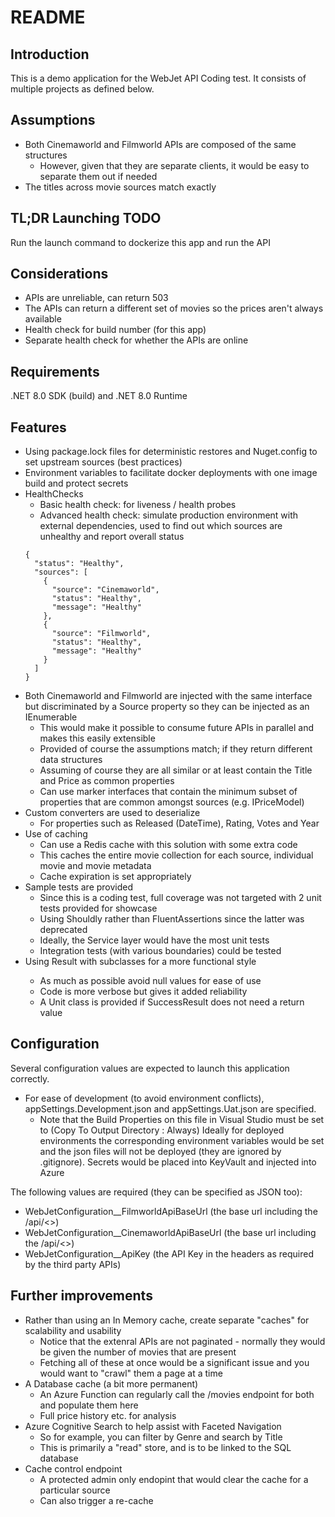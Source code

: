 # README

## Introduction
This is a demo application for the WebJet API Coding test. It consists of multiple projects as defined below.

## Assumptions
- Both Cinemaworld and Filmworld APIs are composed of the same structures
	- However, given that they are separate clients, it would be easy to separate them out if needed
- The titles across movie sources match exactly	

## TL;DR Launching TODO
Run the launch command to dockerize this app and run the API

## Considerations
- APIs are unreliable, can return 503
- The APIs can return a different set of movies so the prices aren't always available
- Health check for build number (for this app)
- Separate health check for whether the APIs are online


## Requirements
.NET 8.0 SDK (build) and .NET 8.0 Runtime

## Features
- Using package.lock files for deterministic restores and Nuget.config to set upstream sources (best practices)
- Environment variables to facilitate docker deployments with one image build and protect secrets
- HealthChecks
	- Basic health check: for liveness / health probes
	- Advanced health check: simulate production environment with external dependencies, used to find out which sources are unhealthy and report overall status
	```
	{
	  "status": "Healthy",
	  "sources": [
		{
		  "source": "Cinemaworld",
		  "status": "Healthy",
		  "message": "Healthy"
		},
		{
		  "source": "Filmworld",
		  "status": "Healthy",
		  "message": "Healthy"
		}
	  ]
	}
	```
- Both Cinemaworld and Filmworld are injected with the same interface but discriminated by a Source property so they can be injected as an IEnumerable
	- This would make it possible to consume future APIs in parallel and makes this easily extensible
	- Provided of course the assumptions match; if they return different data structures
	- Assuming of course they are all similar or at least contain the Title and Price as common properties
	- Can use marker interfaces that contain the minimum subset of properties that are common amongst sources (e.g. IPriceModel)
- Custom converters are used to deserialize 
	- For properties such as Released (DateTime), Rating, Votes and Year
- Use of caching
	- Can use a Redis cache with this solution with some extra code
	- This caches the entire movie collection for each source, individual movie and movie metadata
	- Cache expiration is set appropriately
- Sample tests are provided
	- Since this is a coding test, full coverage was not targeted with 2 unit tests provided for showcase
	- Using Shouldly rather than FluentAssertions since the latter was deprecated 
	- Ideally, the Service layer would have the most unit tests
	- Integration tests (with various boundaries) could be tested
- Using Result<T> with subclasses for a more functional style
	- As much as possible avoid null values for ease of use
	- Code is more verbose but gives it added reliability
	- A Unit class is provided if SuccessResult does not need a return value

## Configuration
Several configuration values are expected to launch this application correctly.
- For ease of development (to avoid environment conflicts), appSettings.Development.json and appSettings.Uat.json are specified. 
	- Note that the Build Properties on this file in Visual Studio must be set to (Copy To Output Directory : Always)
Ideally for deployed environments the corresponding environment variables would be set and the json files will not be deployed (they are ignored by .gitignore).
Secrets would be placed into KeyVault and injected into Azure

The following values are required (they can be specified as JSON too):
- WebJetConfiguration__FilmworldApiBaseUrl (the base url including the /api/<>)
- WebJetConfiguration__CinemaworldApiBaseUrl (the base url including the /api/<>)
- WebJetConfiguration__ApiKey (the API Key in the headers as required by the third party APIs)

## Further improvements
- Rather than using an In Memory cache, create separate "caches" for scalability and usability
  - Notice that the extenral APIs are not paginated - normally they would be given the number of movies that are present
  - Fetching all of these at once would be a significant issue and you would want to "crawl" them a page at a time
- A Database cache (a bit more permanent)
	- An Azure Function can regularly call the /movies endpoint for both and populate them here
	- Full price history etc. for analysis
- Azure Cognitive Search to help assist with Faceted Navigation
	- So for example, you can filter by Genre and search by Title
	- This is primarily a "read" store, and is to be linked to the SQL database
- Cache control endpoint
	- A protected admin only endopint that would clear the cache for a particular source
	- Can also trigger a re-cache